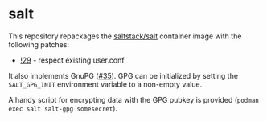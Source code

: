 # salt

This repository repackages the [saltstack/salt](https://hub.docker.com/r/saltstack/salt) container image with the following patches:

- [!29](https://gitlab.com/saltstack/open/saltdocker/-/merge_requests/29) - respect existing user.conf

It also implements GnuPG ([#35](https://gitlab.com/saltstack/open/saltdocker/-/issues/35)).
GPG can be initialized by setting the `SALT_GPG_INIT` environment variable to a non-empty value.

A handy script for encrypting data with the GPG pubkey is provided (`podman exec salt salt-gpg somesecret`).
